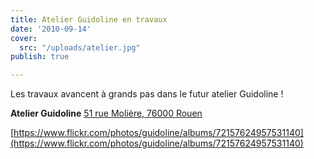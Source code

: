 ```yaml
---
title: Atelier Guidoline en travaux
date: '2010-09-14'
cover:
  src: "/uploads/atelier.jpg"
publish: true

---
```

Les travaux avancent à grands pas dans le futur atelier Guidoline !

**Atelier Guidoline** [51 rue Molière, 76000 Rouen](http://maps.google.com/maps?f=q&source=s_q&hl=fr&geocode=&q=51+rue+Moli%C3%A8re+76000+Rouen&sll=49.438418,1.098847&sspn=0.006809,0.01929&ie=UTF8&hq=&hnear=51+Rue+Moli%C3%A8re,+76000+Rouen,+Seine-Maritime,+Haute-Normandie,+France&ll=49.438441,1.098869&spn=0.006809,0.01929&t=h&z=16&layer=c&cbll=49.438592,1.098906&panoid=3t16j-Fpy62fNWE-s-aRbQ&cbp=12,278.42,,0,3.68)

[https://www.flickr.com/photos/guidoline/albums/72157624957531140](https://www.flickr.com/photos/guidoline/albums/72157624957531140)